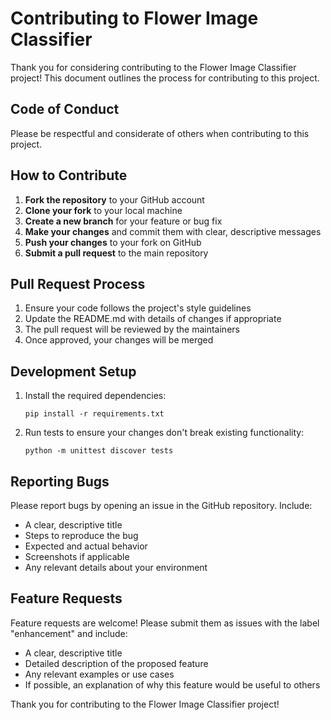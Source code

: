 # Contributing to Flower Image Classifier

Thank you for considering contributing to the Flower Image Classifier project! This document outlines the process for contributing to this project.

## Code of Conduct

Please be respectful and considerate of others when contributing to this project.

## How to Contribute

1. **Fork the repository** to your GitHub account
2. **Clone your fork** to your local machine
3. **Create a new branch** for your feature or bug fix
4. **Make your changes** and commit them with clear, descriptive messages
5. **Push your changes** to your fork on GitHub
6. **Submit a pull request** to the main repository

## Pull Request Process

1. Ensure your code follows the project's style guidelines
2. Update the README.md with details of changes if appropriate
3. The pull request will be reviewed by the maintainers
4. Once approved, your changes will be merged

## Development Setup

1. Install the required dependencies:
   ```
   pip install -r requirements.txt
   ```

2. Run tests to ensure your changes don't break existing functionality:
   ```
   python -m unittest discover tests
   ```

## Reporting Bugs

Please report bugs by opening an issue in the GitHub repository. Include:
- A clear, descriptive title
- Steps to reproduce the bug
- Expected and actual behavior
- Screenshots if applicable
- Any relevant details about your environment

## Feature Requests

Feature requests are welcome! Please submit them as issues with the label "enhancement" and include:
- A clear, descriptive title
- Detailed description of the proposed feature
- Any relevant examples or use cases
- If possible, an explanation of why this feature would be useful to others

Thank you for contributing to the Flower Image Classifier project!
